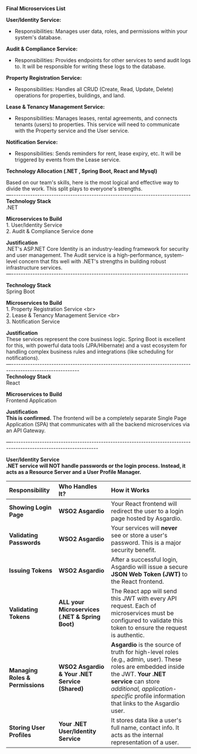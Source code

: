 **Final Microservices List**

**User/Identity Service:**

* Responsibilities: Manages user data, roles, and permissions within your system's database.

**Audit & Compliance Service:**

* Responsibilities: Provides endpoints for other services to send audit logs to. It will be responsible for writing these logs to the database.


**Property Registration Service:**

* Responsibilities: Handles all CRUD (Create, Read, Update, Delete) operations for properties, buildings, and land.

**Lease & Tenancy Management Service:**

* Responsibilities: Manages leases, rental agreements, and connects tenants (users) to properties. This service will need to communicate with the Property service and the User service.

**Notification Service:**

* Responsibilities: Sends reminders for rent, lease expiry, etc. It will be triggered by events from the Lease service.

**Technology Allocation (.NET , Spring Boot, React and Mysql)**

Based on our team's skills, here is the most logical and effective way to divide the work. This split plays to everyone's strengths.  
—----------------------------------------------------------------------------  
**Technology Stack**  
.NET

**Microservices to Build**  
1\. User/Identity Service  
2\. Audit & Compliance Service done 

**Justification**  
.NET's ASP.NET Core Identity is an industry-leading framework for security and user management. The Audit service is a high-performance, system-level concern that fits well with .NET's strengths in building robust infrastructure services.  
—---------------------------------------------------------------------------

**Technology Stack**  
Spring Boot	

**Microservices to Build**  
1\. Property Registration Service \<br\>   
2\. Lease & Tenancy Management Service \<br\>   
3\. Notification Service	

**Justification**  
These services represent the core business logic. Spring Boot is excellent for this, with powerful data tools (JPA/Hibernate) and a vast ecosystem for handling complex business rules and integrations (like scheduling for notifications).  
—-----------------------------------------------------------------------------------------------------------  
**Technology Stack**  
React	

**Microservices to Build**  
Frontend Application	

**Justification**  
**This is confirmed.** The frontend will be a completely separate Single Page Application (SPA) that communicates with all the backend microservices via an API Gateway.

—-------------------------------------------------------------------------------------------------------------------

**User/Identity Service**  
**.NET service will NOT handle passwords or the login process. Instead, it acts as a Resource Server and a User Profile Manager.**

| Responsibility | Who Handles It? | How it Works |
| :---- | :---- | :---- |
| **Showing Login Page** | **WSO2 Asgardio** | Your React frontend will redirect the user to a login page hosted by Asgardio. |
| **Validating Passwords** | **WSO2 Asgardio** | Your services will **never** see or store a user's password. This is a major security benefit. |
| **Issuing Tokens** | **WSO2 Asgardio** | After a successful login, Asgardio will issue a secure **JSON Web Token (JWT)** to the React frontend. |
| **Validating Tokens** | **ALL your Microservices (.NET & Spring Boot)** | The React app will send this JWT with every API request. Each of microservices must be configured to validate this token to ensure the request is authentic. |
| **Managing Roles & Permissions** | **WSO2 Asgardio & Your .NET Service (Shared)** | **Asgardio** is the source of truth for high-level roles (e.g., admin, user). These roles are embedded inside the JWT. **Your .NET service** can store *additional, application-specific* profile information that links to the Asgardio user. |
| **Storing User Profiles** | **Your .NET User/Identity Service** | It stores data like a user's full name, contact info. It acts as the internal representation of a user. |

